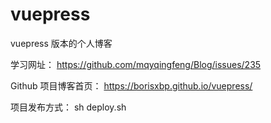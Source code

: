 # vuepress
vuepress 版本的个人博客

学习网址：
https://github.com/mqyqingfeng/Blog/issues/235

Github 项目博客首页：
https://borisxbp.github.io/vuepress/

项目发布方式：
sh deploy.sh